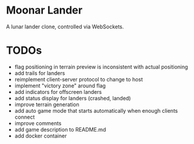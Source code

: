 # Moonar Lander

A lunar lander clone, controlled via WebSockets.

# TODOs

* flag positioning in terrain preview is inconsistent with actual positioning
* add trails for landers
* reimplement client-server protocol to change to host
* implement "victory zone" around flag
* add indicators for offscreen landers
* add status display for landers (crashed, landed)
* improve terrain generation
* add auto game mode that starts automatically when enough clients connect
* improve comments
* add game description to README.md
* add docker container